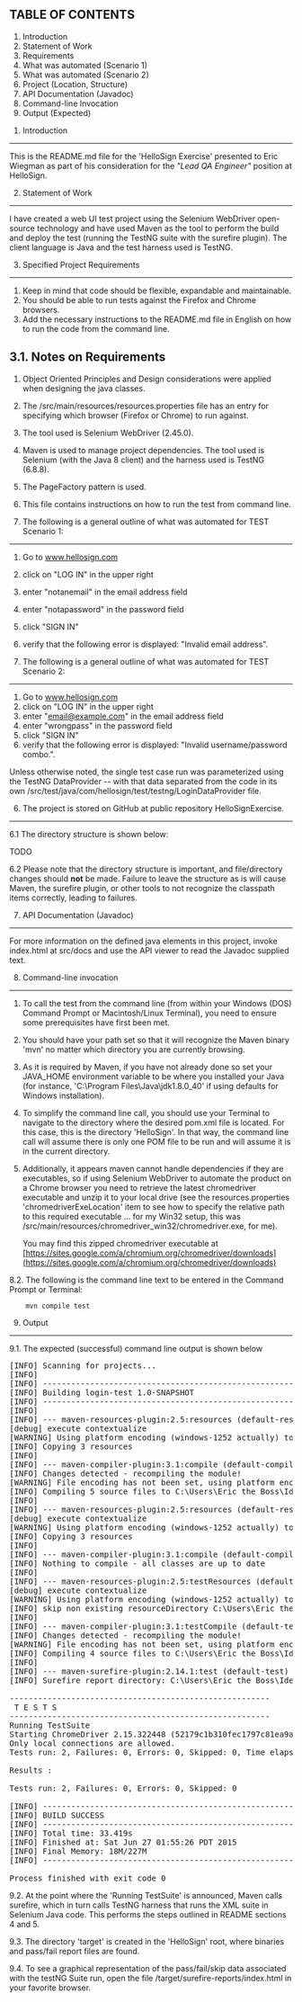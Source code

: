 TABLE OF CONTENTS
-----------------
<ol>
<li> Introduction  </li>
<li> Statement of Work </li>
<li> Requirements </li>
<li> What was automated (Scenario 1) </li>
<li> What was automated (Scenario 2) </li>
<li> Project (Location, Structure) </li>
<li> API Documentation (Javadoc) </li>
<li> Command-line Invocation </li>
<li> Output (Expected) </li>
</ol>


1. Introduction
---------------------------------------------------------------------------
This is the README.md file for the 'HelloSign Exercise' presented to Eric
    Wiegman as part of his consideration for the _"Lead QA Engineer"_
    position at HelloSign.

2. Statement of Work
------------------------------
 I have created a web UI test project using the Selenium WebDriver open-source
    technology and have used Maven as the tool to perform the build and deploy
    the test (running the TestNG suite with the surefire plugin). The client
    language is Java and the test harness used is TestNG.

3. Specified Project Requirements
-------------------------------------------------------------
1. Keep in mind that code should be flexible, expandable and
    maintainable.
1. You should be able to run tests against the Firefox and Chrome
    browsers.
1. Add the necessary instructions to the README.md file in English on how to
    run the code from the command line.


3.1. Notes on Requirements
--------------------------
1. Object Oriented Principles and Design considerations were applied when
    designing the java classes.
2. The /src/main/resources/resources.properties file has an entry for
    specifying which browser (Firefox or Chrome) to run against.
3. The tool used is Selenium WebDriver (2.45.0).
4. Maven is used to manage project dependencies. The tool used is Selenium
    (with the Java 8 client) and the harness used is TestNG (6.8.8).
5. The PageFactory pattern is used.
6. This file contains instructions on how to run the test from command line.


4. The following is a general outline of what was automated for TEST Scenario 1:
---------------------------------------------------------------------------
1. Go to www.hellosign.com
1. click on "LOG IN" in the upper right
1. enter "notanemail" in the email address field 
1. enter "notapassword" in the password field
1. click "SIGN IN"
1. verify that the following error is displayed: "Invalid email address".

5. The following is a general outline of what was automated for TEST Scenario 2:
---------------------------------------------------------------------------
1. Go to www.hellosign.com
1. click on "LOG IN" in the upper right
1. enter "email@example.com" in the email address field 
1. enter "wrongpass" in the password field
1. click "SIGN IN"
1. verify that the following error is displayed: "Invalid username/password combo.".

Unless otherwise noted, the single test case run was parameterized using the
    TestNG DataProvider -- with that data separated from the code in its own
    /src/test/java/com/hellosign/test/testng/LoginDataProvider file.

6. The project is stored on GitHub at public repository HelloSignExercise.
---------------------------------------------------------------------------
6.1 The directory structure is shown below:

 TODO


6.2 Please note that the directory structure is important, and file/directory
    changes should **not** be made. Failure to leave the structure as is will
    cause Maven, the surefire plugin, or other tools to not recognize the
    classpath items correctly, leading to failures.

7. API Documentation (Javadoc)
------------------------
For more information on the defined java elements in this project, invoke
    index.html at src/docs and use the API viewer to read the Javadoc
    supplied text.

8. Command-line invocation
---------------------------
1. To call the test from the command line (from within your Windows (DOS)
    Command Prompt or Macintosh/Linux Terminal), you need to ensure some
    prerequisites have first been met.
2. You should have your path set so that it will recognize the Maven binary
    'mvn' no matter which directory you are currently browsing.
3. As it is required by Maven, if you have not already done so set your
    JAVA\_HOME environment variable to be where you installed your Java
    (for instance, 'C:\Program Files\Java\jdk1.8.0_40' if using defaults for
    Windows installation).
4. To simplify the command line call, you should use your Terminal to
    navigate to the directory where the desired pom.xml file is located.
    For this case, this is the directory 'HelloSign'. In that way, the command
    line call will assume there is only one POM file to be run and will
    assume it is in the current directory.
5. Additionally, it appears maven cannot handle dependencies if they are
    executables, so if using Selenium WebDriver to automate the product on a
    Chrome browser you need to retrieve the latest chromedriver executable
    and unzip it to your local drive (see the resources.properties
    'chromedriverExeLocation' item to see how to specify the relative path to
     this required executable ... for my Win32 setup, this was
     /src/main/resources/chromedriver_win32/chromedriver.exe, for me).

     You may find this zipped chromedriver executable at
     [https://sites.google.com/a/chromium.org/chromedriver/downloads](https://sites.google.com/a/chromium.org/chromedriver/downloads)

8.2. The following is the command line text to be entered in the Command Prompt
    or Terminal:

        mvn compile test

9. Output
---------
9.1. The expected (successful) command line output is shown below
<pre>
[INFO] Scanning for projects...
[INFO]                                                                         
[INFO] ------------------------------------------------------------------------
[INFO] Building login-test 1.0-SNAPSHOT
[INFO] ------------------------------------------------------------------------
[INFO] 
[INFO] --- maven-resources-plugin:2.5:resources (default-resources) @ login-test ---
[debug] execute contextualize
[WARNING] Using platform encoding (windows-1252 actually) to copy filtered resources, i.e. build is platform dependent!
[INFO] Copying 3 resources
[INFO] 
[INFO] --- maven-compiler-plugin:3.1:compile (default-compile) @ login-test ---
[INFO] Changes detected - recompiling the module!
[WARNING] File encoding has not been set, using platform encoding windows-1252, i.e. build is platform dependent!
[INFO] Compiling 5 source files to C:\Users\Eric the Boss\IdeaProjects\HelloSign\target\classes
[INFO] 
[INFO] --- maven-resources-plugin:2.5:resources (default-resources) @ login-test ---
[debug] execute contextualize
[WARNING] Using platform encoding (windows-1252 actually) to copy filtered resources, i.e. build is platform dependent!
[INFO] Copying 3 resources
[INFO] 
[INFO] --- maven-compiler-plugin:3.1:compile (default-compile) @ login-test ---
[INFO] Nothing to compile - all classes are up to date
[INFO] 
[INFO] --- maven-resources-plugin:2.5:testResources (default-testResources) @ login-test ---
[debug] execute contextualize
[WARNING] Using platform encoding (windows-1252 actually) to copy filtered resources, i.e. build is platform dependent!
[INFO] skip non existing resourceDirectory C:\Users\Eric the Boss\IdeaProjects\HelloSign\src\test\resources
[INFO] 
[INFO] --- maven-compiler-plugin:3.1:testCompile (default-testCompile) @ login-test ---
[INFO] Changes detected - recompiling the module!
[WARNING] File encoding has not been set, using platform encoding windows-1252, i.e. build is platform dependent!
[INFO] Compiling 4 source files to C:\Users\Eric the Boss\IdeaProjects\HelloSign\target\test-classes
[INFO] 
[INFO] --- maven-surefire-plugin:2.14.1:test (default-test) @ login-test ---
[INFO] Surefire report directory: C:\Users\Eric the Boss\IdeaProjects\HelloSign\target\surefire-reports

-------------------------------------------------------
 T E S T S
-------------------------------------------------------
Running TestSuite
Starting ChromeDriver 2.15.322448 (52179c1b310fec1797c81ea9a20326839860b7d3) on port 46136
Only local connections are allowed.
Tests run: 2, Failures: 0, Errors: 0, Skipped: 0, Time elapsed: 27.971 sec

Results :

Tests run: 2, Failures: 0, Errors: 0, Skipped: 0

[INFO] ------------------------------------------------------------------------
[INFO] BUILD SUCCESS
[INFO] ------------------------------------------------------------------------
[INFO] Total time: 33.419s
[INFO] Finished at: Sat Jun 27 01:55:26 PDT 2015
[INFO] Final Memory: 18M/227M
[INFO] ------------------------------------------------------------------------

Process finished with exit code 0
</pre>

9.2. At the point where the 'Running TestSuite' is announced, Maven calls
    surefire, which in turn calls TestNG harness that runs the XML suite in
    Selenium Java code. This performs the steps outlined in README sections 4
    and 5.

9.3. The directory 'target' is created in the 'HelloSign' root, where binaries
    and pass/fail report files are found.

9.4. To see a graphical representation of the pass/fail/skip data associated
    with the testNG Suite run, open the file /target/surefire-reports/index.html
    in your favorite browser.
